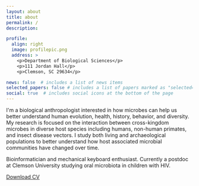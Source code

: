 ```yaml
---
layout: about
title: about
permalink: /
description:

profile:
  align: right
  image: profilepic.png
  address: >
    <p>Department of Biological Sciences</p>
    <p>111 Jordan Hall</p>
    <p>Clemson, SC 29634</p>

news: false  # includes a list of news items
selected_papers: false # includes a list of papers marked as "selected={true}"
social: true  # includes social icons at the bottom of the page
---
```


I'm a biological anthropologist interested in how microbes can help us better understand human evolution, health, history, behavior, and diversity. My research is focused on the interaction between cross-kingdom microbes in diverse host species including humans, non-human primates, and insect disease vectors. I study both living and archaeological populations to better understand how host associated microbial communities have changed over time. 

Bioinformatician and mechanical keyboard enthusiast. Currently a postdoc at Clemson University studying oral microbiota in children with HIV.

[Download CV](assets/pdf/Mann_CV.pdf)
